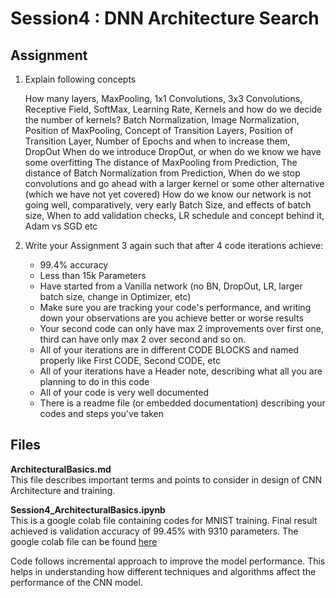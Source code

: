 # Session4 : DNN Architecture Search

## Assignment

 1. Explain following concepts

    How many layers,
    MaxPooling,
    1x1 Convolutions,
    3x3 Convolutions,
    Receptive Field,
    SoftMax,
    Learning Rate,
    Kernels and how do we decide the number of kernels?
    Batch Normalization,
    Image Normalization,
    Position of MaxPooling,
    Concept of Transition Layers,
    Position of Transition Layer,
    Number of Epochs and when to increase them,
    DropOut
    When do we introduce DropOut, or when do we know we have some overfitting
    The distance of MaxPooling from Prediction,
    The distance of Batch Normalization from Prediction,
    When do we stop convolutions and go ahead with a larger kernel or some other alternative (which we have not yet covered)
    How do we know our network is not going well, comparatively, very early
    Batch Size, and effects of batch size,
    When to add validation checks,
    LR schedule and concept behind it,
    Adam vs SGD
    etc 

2. Write your Assignment 3 again such that after 4 code iterations achieve:  
   - 99.4% accuracy
   - Less than 15k Parameters
   - Have started from a Vanilla network (no BN, DropOut, LR, larger batch size, change in Optimizer, etc)
   - Make sure you are tracking your code's performance, and writing down your observations are you achieve better or worse results
   - Your second code can only have max 2 improvements over first one, third can have only max 2 over second and so on. 
   - All of your iterations are in different CODE BLOCKS and named properly like First CODE, Second CODE, etc
   - All of your iterations have a Header note, describing what all you are planning to do in this code
   - All of your code is very well documented
   - There is a readme file (or embedded documentation) describing your codes and steps you've taken



## Files

**ArchitecturalBasics.md**  
This file describes important terms and points to consider in design of CNN Architecture and training.

**Session4_ArchitecturalBasics.ipynb**  
This is a google colab file containing codes for MNIST training. Final result achieved is validation accuracy of 99.45% with 9310 parameters. The google colab file can be found [here](https://colab.research.google.com/drive/1qtshfvPd-lcKDYKszfCSBZgBymJLgEpP)

Code follows incremental approach to improve the model performance. This helps in understanding how different techniques and algorithms affect the performance of the CNN model.
 
